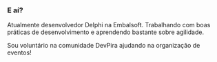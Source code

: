 ### E aí?

Atualmente desenvolvedor Delphi na Embalsoft.
Trabalhando com boas práticas de desenvolvimento e aprendendo bastante sobre agilidade.

Sou voluntário na comunidade DevPira ajudando na organização de eventos!

<!--
**abpaula77/abpaula77** is a ✨ _special_ ✨ repository because its `README.md` (this file) appears on your GitHub profile.

Here are some ideas to get you started:

- 🔭 I’m currently working on ...
- 🌱 I’m currently learning ...
- 👯 I’m looking to collaborate on ...
- 🤔 I’m looking for help with ...
- 💬 Ask me about ...
- 📫 How to reach me: ...
- 😄 Pronouns: ...
- ⚡ Fun fact: ...
-->
